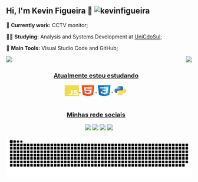 ## Hi, I'm Kevin Figueira 👋 <img src="https://komarev.com/ghpvc/?username=kevinfigueira&color=green" alt="kevinfigueira" /> 
🔭 **Currently work:** CCTV monitor;

:man_student: **Studying:** Analysis and Systems Development at [UniCdoSul](https://www.cruzeirodosul.edu.br/);

:school_satchel: **Main Tools:** Visual Studio Code and GitHub;

<div>
  <a href="https://github.com/kevinfigueira">
  <img height="170em" src="https://github-readme-stats.vercel.app/api?username=kevinfigueira&show_icons=true&theme=dark&include_all_commits=true&count_private=true"/>
  <img height="170em" align = "right" src = "https://github-readme-stats.vercel.app/api/top-langs/?username=kevinfigueira&theme=dark&" />
</div>
  <h3 align="center">Atualmente estou estudando</h3>
  
<div align="center" style="display: inline_blocstyle="border-radius:2;"k">
  <img align="center" alt="kevin-Js" height="30" width="40" src="https://raw.githubusercontent.com/devicons/devicon/master/icons/javascript/javascript-plain.svg">
  <img align="center" alt="kevin-HTML" height="30" width="40" src="https://raw.githubusercontent.com/devicons/devicon/master/icons/html5/html5-original.svg">
  <img align="center" alt="kevin-CSS" height="30" width="40" src="https://raw.githubusercontent.com/devicons/devicon/master/icons/css3/css3-original.svg">
  <img align="center" alt="kevin-Python" height="30" width="40" src="https://raw.githubusercontent.com/devicons/devicon/master/icons/python/python-original.svg">
</div>
<br>
<h3 align="center" >Minhas rede sociais</h3>
  
<div align="center">
 <a href="https://www.instagram.com/_kevinfigueira_/" target="_blank"><img src="https://img.shields.io/badge/Instagram-E4405F?style=for-the-badge&logo=instagram&logoColor=white" target="_blank" style="border-radius:2;"></a>
  <a href="https://discord.gg/HdhKHap8GD" target="_blank"><img src="https://img.shields.io/badge/Discord-7289DA?style=for-the-badge&logo=discord&logoColor=white" target="_blank"></a> 
  <a href = "mailto:kevinevesilva@gmail.com"><img src="https://img.shields.io/badge/-Gmail-%23333?style=for-the-badge&logo=gmail&logoColor=white" target="_blank"></a>
  <a href="https://www.linkedin.com/in/kevin-figueira-0343a0207/" target="_blank"><img src="https://img.shields.io/badge/-LinkedIn-%230077B5?style=for-the-badge&logo=linkedin&logoColor=white" target="_blank"></a> 

  
  ![Snake animation](https://github.com/kevinfigueira/kevinfigueira/blob/output/github-contribution-grid-snake.svg)
</div>
